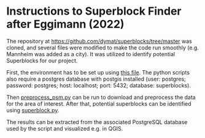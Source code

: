 # Instructions to Superblock Finder after Eggimann (2022)

The repository at https://github.com/dymat/superblocks/tree/master was cloned, and several files were modified to make the code run smoothly (e.g. Mannheim was added as a city). 
It was utilized to identify potential Superblocks for our project. 


First, the environment has to be set up using [this file](https://github.com/celthome/superblocks_mannheim/blob/main/conf/env.yml). 
The python scripts also require a postgres database with postgis installed (user: postgres; password: postgres; host: localhost; port: 5432; database: superblocks).

Then [preprocess_psm.py](https://github.com/celthome/superblocks_mannheim/blob/main/SF/superblocks-master/superblock_finder/preprocess_osm.py) can be run to download and preprocess the data for the area of interest.
After that, potential superblocks can be identified using [superblock.py](https://github.com/celthome/superblocks_mannheim/blob/main/SF/superblocks-master/superblock_finder/superblock.py).

The results can be extracted from the associated PostgreSQL database used by the script and visualized e.g. in QGIS.

